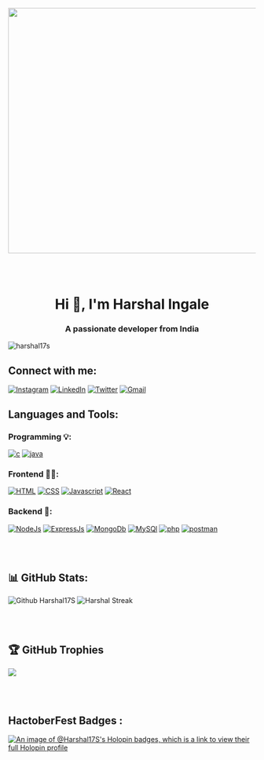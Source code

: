 <p align="center">
<img src="https://user-images.githubusercontent.com/74038190/212748842-9fcbad5b-6173-4175-8a61-521f3dbb7514.gif"  height="500" width="700">
  </p>

<br><br>
  <h1 align="center">Hi 👋, I'm Harshal Ingale</h1>
<h3 align="center">A passionate developer from India</h3>

<p align="left"> <img src="https://komarev.com/ghpvc/?username=harshal17s&label=Profile%20views&color=0e75b6&style=flat" alt="harshal17s" /> </p>



## Connect with me:

[![Instagram](https://skillicons.dev/icons?i=instagram&perline=3)](https://instagram.com/adidem23) 
[![LinkedIn](https://skillicons.dev/icons?i=linkedin&perline=3)](https://linkedin.com/in/aditya-suryawanshi-945145235/) 
[![Twitter](https://skillicons.dev/icons?i=twitter&perline=3)](https://twitter.com/SURYAWANSHIADI3)
[![Gmail](https://skillicons.dev/icons?i=gmail&perline=3)](https://hub.docker.com/u/adidem23) 

## Languages and Tools:
<h3> Programming 💡:</h3>

[![c](https://skillicons.dev/icons?i=c&perline=3)](https://skillicons.dev)
[![java](https://skillicons.dev/icons?i=java&perline=3)](https://skillicons.dev)

<h3> Frontend 🧑‍💻:</h3>

[![HTML](https://skillicons.dev/icons?i=html&perline=3)](https://skillicons.dev)
[![CSS](https://skillicons.dev/icons?i=css&perline=3)](https://skillicons.dev)
[![Javascript](https://skillicons.dev/icons?i=javascript&perline=3)](https://skillicons.dev)
[![React](https://skillicons.dev/icons?i=react&perline=3)](https://skillicons.dev)


<h3> Backend 💾:</h3>

[![NodeJs](https://skillicons.dev/icons?i=nodejs&perline=3)](https://skillicons.dev)
[![ExpressJs](https://skillicons.dev/icons?i=express&perline=3)](https://skillicons.dev)
[![MongoDb](https://skillicons.dev/icons?i=mongodb&perline=3)](https://skillicons.dev)
[![MySQl](https://skillicons.dev/icons?i=mysql&perline=3)](https://skillicons.dev)
[![php](https://skillicons.dev/icons?i=php&perline=3)](https://skillicons.dev)
[![postman](https://skillicons.dev/icons?i=postman&perline=3)](https://skillicons.dev)


<br>
<br>


## 📊 GitHub Stats:
![Github Harshal17S](https://github-readme-stats.vercel.app/api?username=Harshal17S&theme=dark&hide_border=false&include_all_commits=false&count_private=true)
![ Harshal Streak](https://github-readme-streak-stats.herokuapp.com/?user=Harshal17S&theme=dark&hide_border=false)

<br>
<br>

## 🏆 GitHub Trophies
![](https://github-profile-trophy.vercel.app/?username=Harshal17S&theme=radical&no-frame=false&no-bg=true&margin-w=4)

<br>
<br>

## HactoberFest Badges : 
[![An image of @Harshal17S's Holopin badges, which is a link to view their full Holopin profile](https://holopin.me/Harshal17S)](https://holopin.io/@Harshal17S)

<br>
<br>
